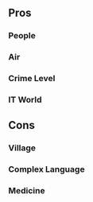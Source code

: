 ## Pros

### People

### Air

### Crime Level

### IT World

## Cons

### Village

### Complex Language

### Medicine
